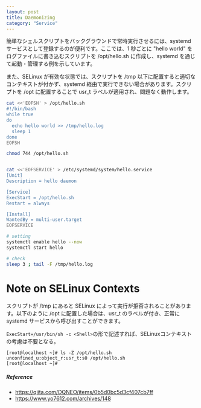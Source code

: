 ```yaml
---
layout: post
title: Daemonizing
category: "Service"
---
```


簡単なシェルスクリプトをバックグラウンドで常時実行させるには、systemd サービスとして登録するのが便利です。ここでは、1 秒ごとに "hello world" をログファイルに書き込むスクリプトを /opt/hello.sh に作成し、systemd を通じて起動・管理する例を示しています。

また、SELinux が有効な状態では、スクリプトを /tmp 以下に配置すると適切なコンテキストが付かず、systemd 経由で実行できない場合があります。スクリプトを /opt に配置することで usr_t ラベルが適用され、問題なく動作します。

```sh
cat <<'EOFSH' > /opt/hello.sh
#!/bin/bash
while true
do
  echo hello world >> /tmp/hello.log
  sleep 1
done
EOFSH

chmod 744 /opt/hello.sh


cat <<'EOFSERVICE' > /etc/systemd/system/hello.service
[Unit]
Description = hello daemon

[Service]
ExecStart = /opt/hello.sh
Restart = always

[Install]
WantedBy = multi-user.target
EOFSERVICE

# setting
systemctl enable hello --now
systemctl start hello

# check
sleep 3 ; tail -F /tmp/hello.log
```

# Note on SELinux Contexts

スクリプトが /tmp にあると SELinux によって実行が拒否されることがあります。以下のように /opt に配置した場合は、usr_t のラベルが付き、正常に systemd サービスから呼び出すことができます。

`ExecStart=/usr/bin/sh -c <Shell>`の形で記述すれば、SELinuxコンテキストの考慮は不要となる。

```
[root@localhost ~]# ls -Z /opt/hello.sh
unconfined_u:object_r:usr_t:s0 /opt/hello.sh
[root@localhost ~]#
```

##### Reference

- <https://qiita.com/DQNEO/items/0b5d0bc5d3cf407cb7ff>
- <https://www.yo7612.com/archives/148>

